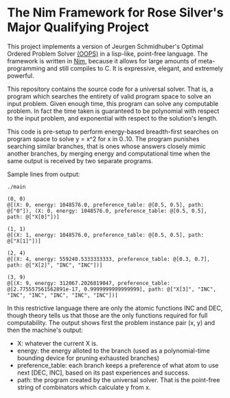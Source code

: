 # The Nim Framework for Rose Silver's Major Qualifying Project
This project implements a version of Jeurgen Schmidhuber's Optimal Ordered Problem Solver [(OOPS)](http://people.idsia.ch/~juergen/oops.html) in a lisp-like, point-free language. The framework is written in [Nim](https://nim-lang.org), because it allows for large amounts of meta-programming and still compiles to C. It is expressive, elegant, and extremely powerful.

This repository contains the source code for a universal solver. That is, a program which searches the entirety of valid program space to solve an input problem. Given enough time, this program can solve any computable problem. In fact the time taken is guaranteed to be polynomial with respect to the input problem, and exponential with respect to the solution's length.

This code is pre-setup to perform energy-based breadth-first searches on program space to solve y = x^2 for x in 0..10. The program punishes searching similar branches, that is ones whose answers closely mimic another branches, by merging energy and computational time when the same output is received by two separate programs.

Sample lines from output:
```
./main

(0, 0)
@[(X: 0, energy: 1048576.0, preference_table: @[0.5, 0.5], path: @["0"]), (X: 0, energy: 1048576.0, preference_table: @[0.5, 0.5], path: @["X[0]"])]

(1, 1)
@[(X: 1, energy: 1048576.0, preference_table: @[0.5, 0.5], path: @["X[1]"])]

(2, 4)
@[(X: 4, energy: 559240.5333333333, preference_table: @[0.3, 0.7], path: @["X[2]", "INC", "INC"])]

(3, 9)
@[(X: 9, energy: 312067.2026819047, preference_table: @[2.775557561562891e-17, 0.9999999999999999], path: @["X[3]", "INC", "INC", "INC", "INC", "INC", "INC"])]
```
In this restrictive language there are only the atomic functions INC and DEC, though theory tells us that those are the only functions required for full computability. The output shows first the problem instance pair (x, y) and then the machine's output:
* X: whatever the current X is.
* energy: the energy alloted to the branch (used as a polynomial-time bounding device for pruning exhausted branches)
* preference_table: each branch keeps a preference of what atom to use next [DEC, INC], based on its past experiences and success.
* path: the program created by the universal solver. That is the point-free string of combinators which calculate y from x.
